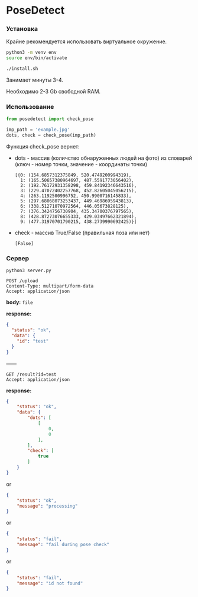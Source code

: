 # PoseDetect

### Установка

Крайне рекомендуется использовать виртуальное окружение.

```bash
python3 -m venv env
source env/bin/activate
```

```bash
./install.sh
```

Занимает минуты 3-4.

Необходимо 2-3 Gb свободной RAM.

### Использование

```python
from posedetect import check_pose

imp_path = 'example.jpg'
dots, check = check_pose(imp_path)
```

Функция check_pose вернет:

- dots - массив (количство обнаруженных людей на фото) из словарей (ключ - номер точки, значение - координаты точки)
  ```
  [{0: (154.6857312375849, 520.4749200994319),
    1: (165.50657380964697, 487.5591773056402),
    2: (192.76172931358298, 459.84192346643516),
    3: (229.47072402257768, 452.82605045056215),
    4: (263.1192500996752, 450.9900716145833),
    5: (297.68068073253437, 449.4698695943813),
    6: (338.51271070972564, 446.05673828125),
    7: (376.3424756730904, 435.34700376797565),
    8: (428.87273076655333, 429.03497662321894),
    9: (477.31970701790215, 438.2739990692425)}]
  ```
- check - массив True/False (правильная поза или нет)
  ```
  [False]
  ```

### Сервер

`python3 server.py`

```
POST /upload
Content-Type: multipart/form-data
Accept: application/json
```

**body:**
`file`

**response:**

```json
{
  "status": "ok",
  "data": {
    "id": "test"
  }
}
```

——

```
GET /result?id=test
Accept: application/json
```

**response:**

```json
{
    "status": "ok",
    "data": {
        "dots": [
            [
                0,
                0
            ],
        ],
        "check": [
            true
        ]
    }
}
```

or

```json
{
    "status": "ok",
    "message": "processing"
}
```

or

```json
{
    "status": "fail",
    "message": "fail during pose check"
}
```

or

```json
{
    "status": "fail",
    "message": "id not found"
}
```


